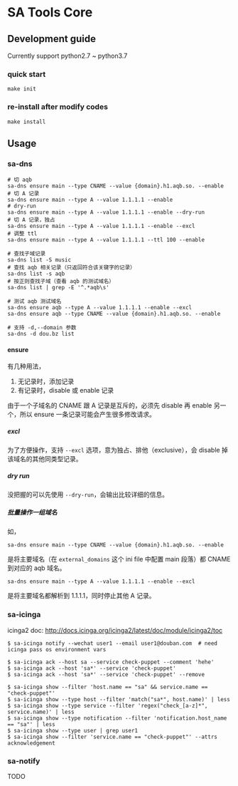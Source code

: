 # SA Tools Core


## Development guide

Currently support python2.7 ~ python3.7

### quick start

```
make init
```

### re-install after modify codes

```
make install
```

## Usage

### sa-dns

```
# 切 aqb
sa-dns ensure main --type CNAME --value {domain}.h1.aqb.so. --enable
# 切 A 记录
sa-dns ensure main --type A --value 1.1.1.1 --enable
# dry-run
sa-dns ensure main --type A --value 1.1.1.1 --enable --dry-run
# 切 A 记录，独占
sa-dns ensure main --type A --value 1.1.1.1 --enable --excl
# 调整 ttl
sa-dns ensure main --type A --value 1.1.1.1 --ttl 100 --enable

# 查找子域记录
sa-dns list -S music
# 查找 aqb 相关记录（只返回符合该关键字的记录）
sa-dns list -s aqb
# 按正则查找子域（查看 aqb 的测试域名）
sa-dns list | grep -E '^.*aqb\s'

# 测试 aqb 测试域名
sa-dns ensure aqb --type A --value 1.1.1.1 --enable --excl
sa-dns ensure aqb --type CNAME --value {domain}.h1.aqb.so. --enable

# 支持 -d,--domain 参数
sa-dns -d dou.bz list
```

#### ensure

有几种用法，

1. 无记录时，添加记录
2. 有记录时，disable 或 enable 记录

由于一个子域名的 CNAME 跟 A 记录是互斥的，必须先 disable 再 enable 另一个，所以 ensure 一条记录可能会产生很多修改请求。

##### excl

为了方便操作，支持 `--excl` 选项，意为独占、排他（exclusive），会 disable 掉该域名的其他同类型记录。

##### dry run

没把握的可以先使用 `--dry-run`，会输出比较详细的信息。

##### 批量操作一组域名

如，

`sa-dns ensure main --type CNAME --value {domain}.h1.aqb.so. --enable`

是将主要域名（在 `external_domains` 这个 ini file 中配置 main 段落）都 CNAME 到对应的 aqb 域名。

`sa-dns ensure main --type A --value 1.1.1.1 --enable --excl`

是将主要域名都解析到 1.1.1.1，同时停止其他 A 记录。

### sa-icinga

icinga2 doc: <http://docs.icinga.org/icinga2/latest/doc/module/icinga2/toc>

```
$ sa-icinga notify --wechat user1 --email user1@douban.com  # need icinga pass os environment vars

$ sa-icinga ack --host sa --service check-puppet --comment 'hehe'
$ sa-icinga ack --host 'sa*' --service 'check-puppet'
$ sa-icinga ack --host 'sa*' --service 'check-puppet' --remove

$ sa-icinga show --filter 'host.name == "sa" && service.name == "check-puppet"'
$ sa-icinga show --type host --filter 'match("sa*", host.name)' | less
$ sa-icinga show --type service --filter 'regex("check_[a-z]*", service.name)' | less
$ sa-icinga show --type notification --filter 'notification.host_name == "sa"' | less
$ sa-icinga show --type user | grep user1
$ sa-icinga show --filter 'service.name == "check-puppet"' --attrs acknowledgement
```

### sa-notify

TODO
